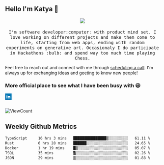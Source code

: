
## Hello I'm Katya :wave:

<p align="center">
  <img src="https://raw.githubusercontent.com/coderjojo/coderjojo/master/img/github.gif" width=100>
  <br><br>
  <samp>
    I'm software developer:computer: with product mind set. I love working on different projects and make them come to life, starting from web apps, ending with random experiments on generative art. Occasionaly I do participate in Hackathons :bulb: and spend way too much time playing Chess.

Feel free to reach out and connect with me through [scheduling a call](https://calendly.com/katia-prusakova/). I'm always up for exchanging ideas and geeting to know new people!

  </samp>
</p>

### More official place to see what I have been busy with :smiley:
<a href="https://www.linkedin.com/in/ekaterina-prusakova-xyz/">
  <img align="left" alt="Katya Prusakova" width="21px" src="https://raw.githubusercontent.com/edent/SuperTinyIcons/099dc12b59179d07d534069bc8551718f786d91a/images/svg/linkedin.svg" />
</a>
<br/><br/>


<!--  ![visitors](https://visitor-badge.glitch.me/badge?page_id=KatyaPrusakova/KatyaPrusakova) -->

![ViewCount](https://views.whatilearened.today/views/github/KatyaPrusakova/views.svg)

## Weekly Github Metrics

<!--START_SECTION:waka-->

```text
TypeScript     16 hrs 3 mins   ███████████████▒░░░░░░░░░   61.11 %
Rust           6 hrs 28 mins   ██████░░░░░░░░░░░░░░░░░░░   24.65 %
Docker         1 hr 19 mins    █▒░░░░░░░░░░░░░░░░░░░░░░░   05.07 %
TSQL           35 mins         ▓░░░░░░░░░░░░░░░░░░░░░░░░   02.26 %
JSON           29 mins         ▒░░░░░░░░░░░░░░░░░░░░░░░░   01.88 %
```

<!--END_SECTION:waka-->

